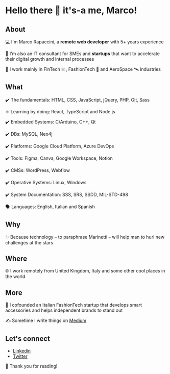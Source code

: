 # Hello there 👋 it's-a me, Marco!

## About
💻 I'm Marco Rapaccini, a **remote web developer** with 5+ years experience

🚀 I'm also an IT consultant for SMEs and **startups** that want to accelerate their digital growth and internal processes

🥼 I work mainly in FinTech 💹, FashionTech 👜 and AeroSpace 🛰️ industries

## What
✔️ The fundamentals: HTML, CSS, JavaScript, jQuery, PHP, Git, Sass

⚛️ Learning by doing: React, TypeScript and Node.js

✔️ Embedded Systems: C/Arduino, C++, Qt

✔️ DBs: MySQL, Neo4j

✔️ Platforms: Google Cloud Platform, Azure DevOps

✔️ Tools: Figma, Canva, Google Workspace, Notion

✔️ CMSs: WordPress, Webflow

✔️ Operative Systems: Linux, Windows

✔️ System Documentation: SSS, SRS, SSDD, MIL-STD-498

🗣️ Languages: English, Italian and Spanish

## Why
✨ Because technology – to paraphrase Marinetti – will help man to hurl new challenges at the stars

## Where
🌐 I work remotely from United Kingdom, Italy and some other cool places in the world

## More
🦄 I cofounded an Italian FashionTech startup that develops smart accessories and helps independent brands to stand out

✍️ Sometime I write things on [Medium](https://rapaccinim.medium.com/)

## Let's connect
* [Linkedin](https://www.linkedin.com/in/marco-rapaccini/?locale=en_US)
* [Twitter](https://twitter.com/RapacciniM)

🙏 Thank you for reading!
